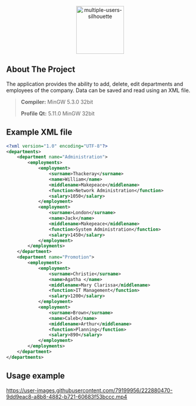 <p align="center">
  <a href="https://github.com/imitatehappiness/QtCompanyEditor">
      <img width="128" alt="multiple-users-silhouette" src="https://user-images.githubusercontent.com/79199956/222869352-28a2fac7-4ed4-48aa-ae78-b46c0946321a.png">
  </a>
  <h3 align="center"></h3>
</p>

## About The Project

The application provides the ability to add, delete, edit departments and employees of the company.
Data can be saved and read using an XML file.

>**Compiler:**  MinGW 5.3.0 32bit
>
>**Profile Qt:**  5.11.0 MinGW 32bit

## Example XML file
```xml
<?xml version="1.0" encoding="UTF-8"?>
<departments>
	<department name="Administration">
		<employments>
			<employment>
				<surname>Thackeray</surname>
				<name>William</name>
				<middlename>Makepeace</middlename>
				<function>Network Administration</function>
				<salary>1050</salary>
			</employment>
			<employment>
				<surname>London</surname>
				<name>Jack</name>
				<middlename>Makepeace</middlename>
				<function>System Administration</function>
				<salary>1450</salary>
			</employment>
		</employments>
	</department>
	<department name="Promotion">
		<employments>
			<employment>
				<surname>Christie</surname>
				<name>Agatha </name>
				<middlename>Mary Clarissa</middlename>
				<function>IT Management</function>
				<salary>1200</salary>
			</employment>
			<employment>
				<surname>Brown</surname>
				<name>Caleb</name>
				<middlename>Arthur</middlename>
				<function>Planning</function>
				<salary>890</salary>
			</employment>
		</employments>
	</department>
</departments>
```
## Usage example

https://user-images.githubusercontent.com/79199956/222880470-9dd9eac8-a8b8-4882-b721-60683f53bccc.mp4

